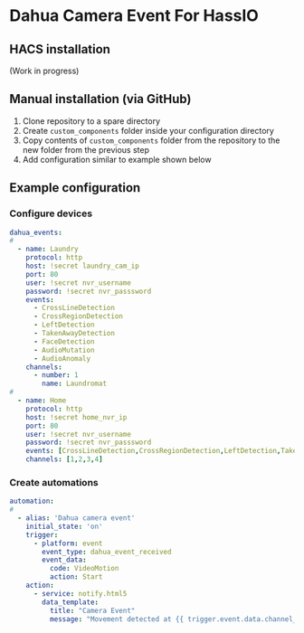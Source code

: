 # Dahua Camera Event For HassIO

## HACS installation
(Work in progress)

## Manual installation (via GitHub)
1. Clone repository to a spare directory
1. Create `custom_components` folder inside your configuration directory
1. Copy contents of `custom_components` folder from the repository to the new folder from the previous step
1. Add configuration similar to example shown below

## Example configuration
### Configure devices
```yaml
dahua_events:
#
  - name: Laundry
    protocol: http
    host: !secret laundry_cam_ip
    port: 80
    user: !secret nvr_username
    password: !secret nvr_passsword
    events:
      - CrossLineDetection
      - CrossRegionDetection
      - LeftDetection
      - TakenAwayDetection
      - FaceDetection
      - AudioMutation
      - AudioAnomaly
    channels:
      - number: 1
        name: Laundromat
#
  - name: Home
    protocol: http
    host: !secret home_nvr_ip
    port: 80
    user: !secret nvr_username
    password: !secret nvr_passsword
    events: [CrossLineDetection,CrossRegionDetection,LeftDetection,TakenAwayDetection,FaceDetection,AudioMutation,AudioAnomaly]
    channels: [1,2,3,4]
```

### Create automations
```yaml
automation:
#
  - alias: 'Dahua camera event'
    initial_state: 'on'
    trigger:
      - platform: event
        event_type: dahua_event_received
        event_data:
          code: VideoMotion
          action: Start
    action:
      - service: notify.html5
        data_template:
          title: "Camera Event"
          message: "Movement detected at {{ trigger.event.data.channel_name }}"
```
